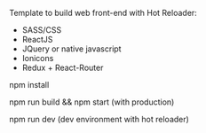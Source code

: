 Template to build web front-end with Hot Reloader:
- SASS/CSS
- ReactJS
- JQuery or native javascript
- Ionicons
- Redux + React-Router

npm install

npm run build && npm start (with production)

npm run dev (dev environment with hot reloader)